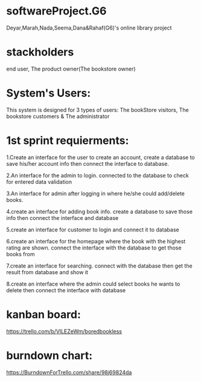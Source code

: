 # softwareProject.G6
 Deyar,Marah,Nada,Seema,Dana&Rahaf(G6)'s online library project
# stackholders
 end user, The product owner(The bookstore owner)
# System's Users:
This system is designed for 3 types of users: The bookStore visitors, The bookstore customers & The administrator
# 1st sprint requierments:
  1.Create an interface for the user to create an account, create a database to save his/her account info then connect the interface to database.  
  
  2.An interface for the admin to login. connected to the database to check for entered data validation   
  
  3.An interface for admin after logging in where he/she could add/delete books.  
  
  4.create an interface for adding book info. create a database to save those info then connect the interface and database  
  
 5.create an interface for customer to login and connect it to database  
 
 6.create an interface for the homepage where the book with the highest rating are shown. connect the interface with the database to get those books from  
 
 7.create an interface for searching. connect with the database then get the result from database and show it  
 
 8.create an interface where the admin could select books he wants to delete then connect the interface with database
# kanban board:
https://trello.com/b/VlLEZeWm/boredbookless
# burndown chart:
https://BurndownForTrello.com/share/98j69824da

